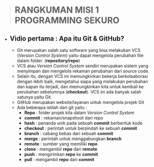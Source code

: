 > # RANGKUMAN MISI 1 PROGRAMMING SEKURO 


* ## Vidio pertama : Apa itu Git & GitHub?
    - Git merupakan salah satu software yang bisa melakukan VCS (*Version Control System*) yaitu dapat mengelola perubahan file dalam folder. (**repository/repo**)
    - VCS atau *Version Control System* sendiri merupakan sistem yang menyimpan dan mengelola rekaman perubahan dari source code. 
    - Selain itu, dengan VCS ini memungkinkan bekerja berkolaaborasi dengan lebih baik, mengetahui siapa yang melakukan perubahan dan kapan itu terjadi, dan memungkinkan kita untuk kembali ke perubahan sebelumnya (**checkout**). VCS ini ada banyak salah satunya yaitu Git.
    - GitHub merupakan website/layanan untuk  mengelola projek Git
    - Ada beberapa istilah dari git yaitu :
        * **Repo** : folder projek kita dalam *Version Control System*
        * **commit** : rekaman/snapshoot dari repo
        * **hash** : penanda unik pada sebuah **commit** berbentuk kode
        * **checkout** : perintah untuk berpindah ke sebuah **commit**
        * **branch** : cabang bebas dari sebuah **commit**
        * **merge** : perintah untuk menggabungkan **branch**
        * **remote** : sumber yang memiliki **repo**
        * **clone** : mengambil **repo** dari **remote**
        * **push** : mengirimkan **repo** ke **commit**
        * **pull** : mengambil **repo** dari **commit**